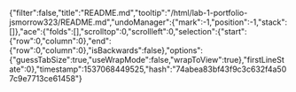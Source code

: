 {"filter":false,"title":"README.md","tooltip":"/html/lab-1-portfolio-jsmorrow323/README.md","undoManager":{"mark":-1,"position":-1,"stack":[]},"ace":{"folds":[],"scrolltop":0,"scrollleft":0,"selection":{"start":{"row":0,"column":0},"end":{"row":0,"column":0},"isBackwards":false},"options":{"guessTabSize":true,"useWrapMode":false,"wrapToView":true},"firstLineState":0},"timestamp":1537068449525,"hash":"74abea83bf43f9c3c632f4a507c9e7713ce61458"}